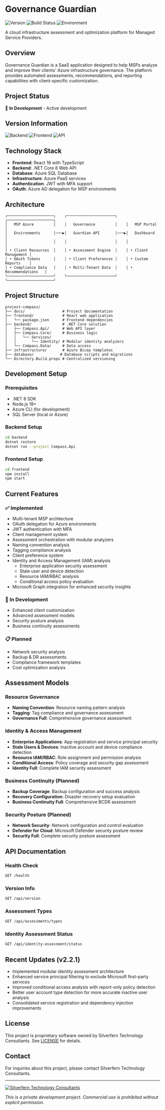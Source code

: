 # Governance Guardian

![Version](https://img.shields.io/github/v/release/Silverfern-Technology-Consultants/project-compass?include_prereleases&label=Version&color=gold&style=for-the-badge)
![Build Status](https://img.shields.io/badge/Build-Passing-brightgreen?style=for-the-badge)
![Environment](https://img.shields.io/badge/Environment-Development-orange?style=for-the-badge)

A cloud infrastructure assessment and optimization platform for Managed Service Providers.

## Overview

Governance Guardian is a SaaS application designed to help MSPs analyze and improve their clients' Azure infrastructure governance. The platform provides automated assessments, recommendations, and reporting capabilities with client-specific customization.

## Project Status

🚧 **In Development** - Active development

## Version Information

![Backend](https://img.shields.io/badge/Backend-v2.2.1-blue?style=flat-square&logo=dotnet)
![Frontend](https://img.shields.io/badge/Frontend-v1.0.0-blue?style=flat-square&logo=react)
![API](https://img.shields.io/badge/API-Live-green?style=flat-square)

## Technology Stack

- **Frontend**: React 18 with TypeScript
- **Backend**: .NET Core 8 Web API
- **Database**: Azure SQL Database
- **Infrastructure**: Azure PaaS services
- **Authentication**: JWT with MFA support
- **OAuth**: Azure AD delegation for MSP environments

## Architecture

```
┌─────────────────────┐    ┌──────────────────────┐    ┌─────────────────────┐
│   MSP Azure         │    │   Governance         │    │   MSP Portal        │
│   Environments      │───▶│   Guardian API       │───▶│   Dashboard         │
│                     │    │                      │    │                     │
│ • Client Resources  │    │ • Assessment Engine  │    │ • Client Management │
│ • OAuth Tokens      │    │ • Client Preferences │    │ • Custom Reports    │
│ • Compliance Data   │    │ • Multi-Tenant Data  │    │ • Recommendations   │
└─────────────────────┘    └──────────────────────┘    └─────────────────────┘
```

## Project Structure
```
project-compass/
├── docs/                 # Project documentation
├── frontend/             # React web application
│   └── package.json      # Frontend dependencies
├── backend/              # .NET Core solution
│   ├── Compass.Api/      # Web API layer
│   ├── Compass.Core/     # Business logic
│   │   └── Services/
│   │       └── Identity/ # Modular identity analyzers
│   └── Compass.Data/     # Data access
├── infrastructure/       # Azure Bicep templates
├── database/            # Database scripts and migrations
└── Directory.Build.props # Centralized versioning
```

## Development Setup

### Prerequisites
- .NET 8 SDK
- Node.js 18+
- Azure CLI (for development)
- SQL Server (local or Azure)

### Backend Setup
```bash
cd backend
dotnet restore
dotnet run --project Compass.Api
```

### Frontend Setup
```bash
cd frontend
npm install
npm start
```

## Current Features

### ✅ Implemented
- Multi-tenant MSP architecture
- OAuth delegation for Azure environments
- JWT authentication with MFA
- Client management system
- Assessment orchestration with modular analyzers
- Naming convention analysis
- Tagging compliance analysis
- Client preference system
- Identity and Access Management (IAM) analysis
  - Enterprise application security assessment
  - Stale user and device detection
  - Resource IAM/RBAC analysis
  - Conditional access policy evaluation
- Microsoft Graph integration for enhanced security insights

### 🚧 In Development
- Enhanced client customization
- Advanced assessment models
- Security posture analysis
- Business continuity assessments

### 📋 Planned
- Network security analysis
- Backup & DR assessments
- Compliance framework templates
- Cost optimization analysis

## Assessment Models

### Resource Governance
- **Naming Convention**: Resource naming pattern analysis
- **Tagging**: Tag compliance and governance assessment
- **Governance Full**: Comprehensive governance assessment

### Identity & Access Management
- **Enterprise Applications**: App registration and service principal security
- **Stale Users & Devices**: Inactive account and device compliance detection
- **Resource IAM/RBAC**: Role assignment and permission analysis
- **Conditional Access**: Policy coverage and security gap assessment
- **Identity Full**: Complete IAM security assessment

### Business Continuity (Planned)
- **Backup Coverage**: Backup configuration and success analysis
- **Recovery Configuration**: Disaster recovery setup evaluation
- **Business Continuity Full**: Comprehensive BCDR assessment

### Security Posture (Planned)
- **Network Security**: Network configuration and control evaluation
- **Defender for Cloud**: Microsoft Defender security posture review
- **Security Full**: Complete security posture assessment

## API Documentation

### Health Check
```bash
GET /health
```

### Version Info
```bash
GET /api/version
```

### Assessment Types
```bash
GET /api/assessments/types
```

### Identity Assessment Status
```bash
GET /api/identity-assessment/status
```

## Recent Updates (v2.2.1)

- Implemented modular identity assessment architecture
- Enhanced service principal filtering to exclude Microsoft first-party services
- Improved conditional access analysis with report-only policy detection
- Better user account type detection for more accurate inactive user analysis
- Consolidated service registration and dependency injection improvements

## License

This project is proprietary software owned by Silverfern Technology Consultants. See [LICENSE](LICENSE) for details.

## Contact

For inquiries about this project, please contact Silverfern Technology Consultants.

---

[![Silverfern Technology Consultants](https://img.shields.io/badge/Built%20by-Silverfern%20Technology%20Consultants-gold?style=for-the-badge)](https://fernworks.io)

*This is a private development project. Commercial use is prohibited without explicit permission.*